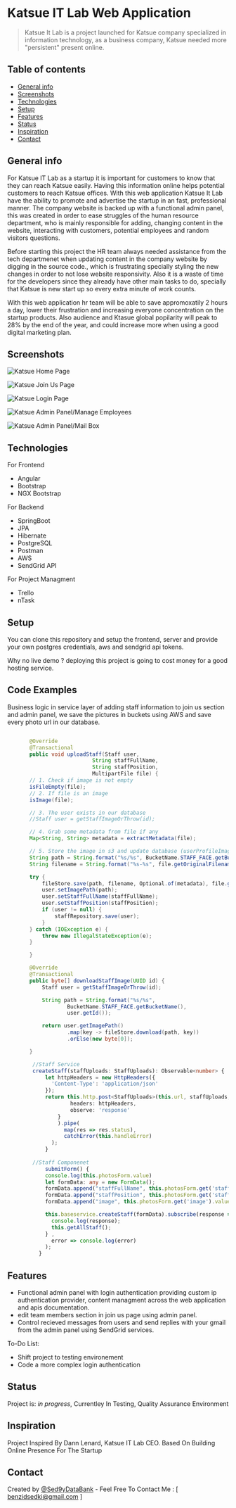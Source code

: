 # Katsue IT Lab Web Application
>  Katsue It Lab is a project launched for Katsue company specialized in information technology, as a business company, Katsue needed more "persistent" present online.

## Table of contents
* [General info](#general-info)
* [Screenshots](#screenshots)
* [Technologies](#technologies)
* [Setup](#setup)
* [Features](#features)
* [Status](#status)
* [Inspiration](#inspiration)
* [Contact](#contact)

## General info
For Katsue IT Lab as a startup it is important for customers to know that they can reach Katsue easily. Having this information online helps potential customers to reach Katsue offices.
With this web application Katsue It Lab have the ability to promote and advertise the startup in an fast, professional manner. 
The company website is backed up with a functional admin panel, this was created in order to ease struggles of the human resource department, who is mainly responsible for adding, changing content in the website, interacting with customers, potential employees and random visitors questions.

Before starting this project the HR team always needed assistance from the tech departmenet when updating content in the company website by digging in the source code., which is frustrating specially styling the new changes in order to not lose website responsivity. Also it is a waste of time for the developers since they already have  other main tasks to do, specially that Katsue is new start up so every extra minute of work counts.

With this web application hr team will be able to save appromoxatily 2 hours a day, lower their frustration and increasing everyone concentration on the startup products. Also audience and Ktasue global popilarity will peak to 28% by the end of the year, and could increase more when using a good digital marketing plan.
## Screenshots

![Katsue Home Page](https://github.com/Sed9yDataBank/Katsue-IT-Lab/blob/master/Katsue%20Screenshots/Home.gif)

![Katsue Join Us Page](https://github.com/Sed9yDataBank/Katsue-IT-Lab/blob/master/Katsue%20Screenshots/JoinUs.gif)

![Katsue Login Page](https://github.com/Sed9yDataBank/Katsue-IT-Lab/blob/master/Katsue%20Screenshots/LoginAuthentication.gif)

![Katsue Admin Panel/Manage Employees](https://github.com/Sed9yDataBank/Katsue-IT-Lab/blob/master/Katsue%20Screenshots/AddStaff.gif)

![Katsue Admin Panel/Mail Box](https://github.com/Sed9yDataBank/Katsue-IT-Lab/blob/master/Katsue%20Screenshots/MailBox.gif)


## Technologies

For Frontend
* Angular 
* Bootstrap
* NGX Bootstrap

For Backend
* SpringBoot
* JPA 
* Hibernate
* PostgreSQL
* Postman
* AWS
* SendGrid API

For Project Managment
* Trello
* nTask

## Setup

You can clone this repository and setup the frontend, server and provide your own postgres credentials, aws and sendgrid api tokens.

Why no live demo ? deploying this project is going to cost money for a good hosting service.

## Code Examples
Business logic in service layer of adding staff information to join us section and admin panel, we save the pictures in buckets using AWS and save every photo url in our database.

 ```java

        @Override
        @Transactional
        public void uploadStaff(Staff user,
                            String staffFullName,
                            String staffPosition,
                            MultipartFile file) {
        // 1. Check if image is not empty
        isFileEmpty(file);
        // 2. If file is an image
        isImage(file);

        // 3. The user exists in our database
        //Staff user = getStaffImageOrThrow(id);

        // 4. Grab some metadata from file if any
        Map<String, String> metadata = extractMetadata(file);

        // 5. Store the image in s3 and update database (userProfileImageLink) with s3 image link
        String path = String.format("%s/%s", BucketName.STAFF_FACE.getBucketName(), user.getId());
        String filename = String.format("%s-%s", file.getOriginalFilename(), UUID.randomUUID());

        try {
            fileStore.save(path, filename, Optional.of(metadata), file.getInputStream());
            user.setImagePath(path);
            user.setStaffFullName(staffFullName);
            user.setStaffPosition(staffPosition);
            if (user != null) {
                staffRepository.save(user);
            }
        } catch (IOException e) {
            throw new IllegalStateException(e);
        }

        }

        @Override
        @Transactional
        public byte[] downloadStaffImage(UUID id) {
            Staff user = getStaffImageOrThrow(id);

            String path = String.format("%s/%s",
                    BucketName.STAFF_FACE.getBucketName(),
                    user.getId());

            return user.getImagePath()
                    .map(key -> fileStore.download(path, key))
                    .orElse(new byte[0]);

        }
 ``` 

```typescript
        //Staff Service
        createStaff(staffUploads: StaffUploads): Observable<number> {
            let httpHeaders = new HttpHeaders({
              'Content-Type': 'application/json'
            });
            return this.http.post<StaffUploads>(this.url, staffUploads, {
                    headers: httpHeaders,
                    observe: 'response'
                }
                ).pipe(
                  map(res => res.status),
                  catchError(this.handleError)
              );
            }
      
        //Staff Componenet 
            submitForm() {
            console.log(this.photosForm.value)
            let formData: any = new FormData();
            formData.append("staffFullName", this.photosForm.get('staffFullName').value);
            formData.append("staffPosition", this.photosForm.get('staffPosition').value);
            formData.append("image", this.photosForm.get('image').value);

            this.baseservice.createStaff(formData).subscribe(response => {
              console.log(response);
              this.getAllStaff();
            } ,
              error => console.log(error)
            );
          }
 ```
## Features

* Functional admin panel with login authentication providing custom ip authentication provider, content managment across the web application and apis documentation.
* edit team members section in join us page using admin panel.
* Control recieved messages from users and send replies with your gmail from the admin panel using SendGrid services.

To-Do List:
* Shift project to testing environement
* Code a more complex login authentication

## Status
Project is: _in progress_, Currentley In Testing, Quality Assurance Environment 

## Inspiration
Project Inspired By Dann Lenard, Katsue IT Lab CEO. Based On Building Online Presence For The Startup

## Contact
Created by [@Sed9yDataBank](https://github.com/Sed9yDataBank) - Feel Free To Contact Me : [ benzidsedki@gmail.com ]
